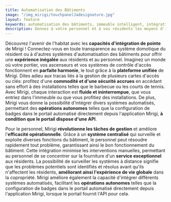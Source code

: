 ```yaml
---
title: Automatisation des Bâtiments
image: "/img_mirigi/touchpanelJadesignature.jpg"
layout: feature
keywords: automatisation des bâtiments, immeuble intelligent, intégration, contrôle d'accès, sécurité, efficacité
description: Donnez à votre personnel et à vos résidents les moyens d'intégrer de manière transparente l'automatisation des bâtiments. Déverrouillez les installations, surveillez les espaces communs et améliorez la sécurité, le tout à partir d'une plateforme unifiée.
---
```


Découvrez l'avenir de l'habitat avec les **capacités d'intégration de pointe** de Mirigi ! Connectez-vous en toute transparence au système domotique du résident ou à d'autres systèmes d'automatisation des bâtiments pour offrir une **expérience inégalée** aux résidents et au personnel. Imaginez un monde où votre portier, vos ascenseurs et vos systèmes de contrôle d'accès fonctionnent en **parfaite harmonie**, le tout grâce à la **plateforme unifiée** de Mirigi. Dites adieu aux tracas liés à la gestion de plusieurs cartes d'accès ou clés: profitez d'une **commodité et d'une sécurité accrues** en accédant sans effort à des installations telles que le barbecue ou les courts de tennis. Avec Mirigi, chaque interaction est **fluide et ininterrompue**, que vous entriez dans l'immeuble ou que vous profitiez des installations. De plus, Mirigi vous donne la possibilité d'intégrer divers systèmes automatisés, permettant des **opérations autonomes** telles que la configuration de badges dans le portail automatisé directement depuis l'application Mirigi, **à condition que le portail dispose d'une API**.

Pour le personnel, Mirigi **révolutionne les tâches de gestion** et améliore l'**efficacité opérationnelle**. Grâce à un **système centralisé** qui surveille et exploite diverses fonctions du bâtiment, le personnel peut résoudre rapidement tout problème, garantissant ainsi le bon fonctionnement du bâtiment. Cette intégration minimise les interventions manuelles, permettant au personnel de se concentrer sur la fourniture d'un **service exceptionnel** aux résidents. La possibilité de surveiller les systèmes à distance signifie que les problèmes potentiels sont identifiés et résolus avant qu'ils n'affectent les résidents, **améliorant ainsi l'expérience de vie globale** dans la copropriété. Mirigi améliore également la capacité d'intégrer différents systèmes automatisés, facilitant les **opérations autonomes** telles que la configuration de badges dans le portail automatisé directement depuis l'application Mirigi, lorsque le portail fournit l'API pour cela.

